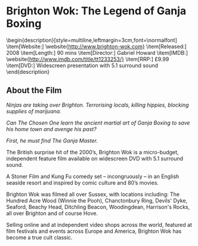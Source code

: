 Brighton Wok: The Legend of Ganja Boxing
========================================

\begin{description}[style=multiline,leftmargin=3cm,font=\normalfont]
\item[Website:]  \website{http://www.brighton-wok.com}
\item[Released:] 2008
\item[Length:]  90 mins
\item[Director:] Gabriel Howard
\item[IMDB:]  \website{http://www.imdb.com/title/tt1233253/}
\item[RRP:] £9.99
\item[DVD:] Widescreen presentation with 5.1 surround sound
\end{description}


About the Film
--------------

_Ninjas are taking over Brighton. Terrorising locals, killing
hippies, blocking supplies of marijuana._
 
_Can The Chosen One learn the ancient martial art of Ganja Boxing
to save his home town and avenge his past?_

_First, he must find The Ganja Master._
 
The British surprise hit of the 2000’s, Brighton Wok is a micro-budget,
independent feature film available on widescreen DVD with
5.1 surround sound.
 
A Stoner Film and Kung Fu comedy set – incongruously – in an English
seaside resort and inspired by comic culture and 80’s movies.
 
Brighton Wok was filmed all over Sussex, with locations including:
The Hundred Acre Wood (Winnie the Pooh), Chanctonbury Ring, Devils'
Dyke, Seaford, Beachy Head, Ditchling Beacon, Woodingdean, Harrison's
Rocks, all over Brighton and of course Hove.

Selling online and at independent video shops across the world, featured
at film festivals and events across Europe and America, Brighton Wok has
become a true cult classic.

